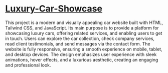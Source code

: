 # [Luxury-Car-Showcase](https://amirhosseingholami-dev.github.io/Luxury-Car-Showcase/)
This project is a modern and visually appealing car website built with HTML, Tailwind CSS, and JavaScript. Its main purpose is to provide a platform for showcasing luxury cars, offering related services, and enabling users to get in touch.  Users can explore the car collection, check company services, read client testimonials, and send messages via the contact form. The website is fully responsive, ensuring a smooth experience on mobile, tablet, and desktop devices.  The design emphasizes user experience with sleek animations, hover effects, and a luxurious aesthetic, creating an engaging and professional look.
